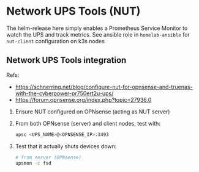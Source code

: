 # Network UPS Tools (NUT)

The helm-release here simply enables a Prometheus Service Monitor to watch the UPS and track metrics.
See ansible role in `homelab-ansible` for `nut-client` configuration on k3s nodes

## Network UPS Tools integration

Refs:
<!-- markdownlint-disable MD034 -->
- https://schnerring.net/blog/configure-nut-for-opnsense-and-truenas-with-the-cyberpower-pr750ert2u-ups/
- https://forum.opnsense.org/index.php?topic=27936.0
<!-- markdownlint-enable MD034 -->

1. Ensure NUT configured on OPNsense (acting as NUT server)

2. From both OPNsense (server) and client nodes, test with:

   ```sh
   upsc <UPS_NAME>@<OPNSENSE_IP>:3493
   ```

3. Test that it actually shuts devices down:

   ```sh
   # from server (OPNsense)
   upsmon -c fsd
   ```
